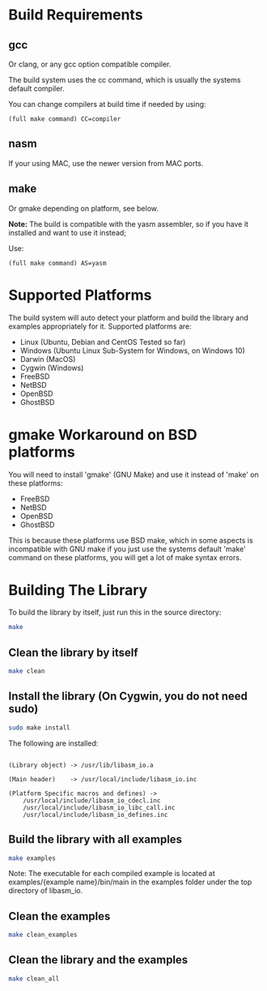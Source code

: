 # Build Requirements

## gcc 
  
Or clang, or any gcc option compatible compiler.

The build system uses the cc command, which is usually the systems default compiler.

You can change compilers at build time if needed by using: 

```
(full make command) CC=compiler
```


## nasm  

If your using MAC, use the newer version from MAC ports.

## make  

Or gmake depending on platform, see below.
	
	
**Note:** The build is compatible with the yasm assembler,  so if you have it installed and want to use it instead;

Use: 

```
(full make command) AS=yasm
```
	  

# Supported Platforms


The build system will auto detect your platform and build the library and examples appropriately for it.
Supported platforms are:

  
* Linux  (Ubuntu, Debian and CentOS Tested so far)
* Windows (Ubuntu Linux Sub-System for Windows, on Windows 10)
* Darwin (MacOS)
* Cygwin (Windows)
* FreeBSD
* NetBSD
* OpenBSD
* GhostBSD
  
# gmake Workaround on BSD platforms

You will need to install 'gmake' (GNU Make) and use it instead of 'make' on these platforms:

* FreeBSD
* NetBSD
* OpenBSD
* GhostBSD
	
This is because these platforms use BSD make, which in some aspects is incompatible with GNU make
if you just use the systems default 'make' command on these platforms, you will get a lot of make
syntax errors.
	
# Building The Library

To build the library by itself, just run this in the source directory:

```bash
make
```


## Clean the library by itself

```bash
make clean
```


## Install the library (On Cygwin, you do not need sudo)


```bash
sudo make install
```



The following are installed:


```

(Library object) -> /usr/lib/libasm_io.a

(Main header)    -> /usr/local/include/libasm_io.inc

(Platform Specific macros and defines) -> 
	/usr/local/include/libasm_io_cdecl.inc
	/usr/local/include/libasm_io_libc_call.inc
	/usr/local/include/libasm_io_defines.inc

```


## Build the library with all examples


```bash
make examples
```


Note: 
 The executable for each compiled example is located at examples/{example name}/bin/main
 in the examples folder under the top directory of libasm_io.




## Clean the examples

```bash
make clean_examples
```




## Clean the library and the examples

```bash
make clean_all
```





